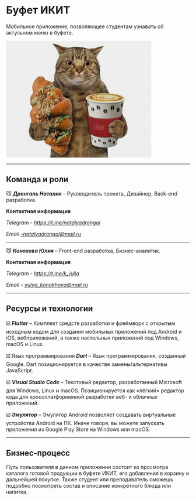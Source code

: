 # Буфет ИКИТ
Мобильное приложение, позволяющее студентам узнавать об актульном меню в буфете.

![Image](https://github.com/cantchoosecolor/buffetIKIT/blob/master/zd-pFHNPNow.jpg)
___
## **Команда и роли**

:smirk_cat: ***Дронгаль Наталия*** – Руководитель проекта, Дизайнер, Back-end разработка.

**Контактная информация**

*Telegram - https://t.me/natalyadrongal*

*Email -natalyadrongal@mail.ru*

___

:smirk_cat: ***Конохова Юлия*** – Front-end разработка, Бизнес-аналитик.

**Контактная информация**

*Telegram - https://t.me/k_julia*

*Email - yulya_konokhova@mail.ru* 

___

## **Ресурсы и технологии**

:ballot_box_with_check: ***Flutter*** – Комплект средств разработки и фреймворк с открытым исходным
кодом для создания мобильных приложений под Android и iOS, вебприложений, а также настольных приложений под Windows, macOS и
Linux.

:ballot_box_with_check: Язык программирования ***Dart*** – Язык программирования, созданный
Google. Dart позиционируется в качестве замены/альтернативы JavaScript.

:ballot_box_with_check: ***Visual Studio Code*** – Текстовый редактор, разработанный Microsoft для
Windows, Linux и macOS. Позиционируется как «лёгкий» редактор кода
для кроссплатформенной разработки веб- и облачных приложений.

:ballot_box_with_check: ***Эмулятор*** – Эмулятор Android позволяет создавать виртуальные
устройства Android на ПК. Иначе говоря, вы можете запускать приложения
из Google Play Store на Windows или macOS.

___

## **Бизнес-процесс**

Путь пользователя в данном приложении состоит из просмотра каталога
готовой продукции в буфете ИКИТ, его добавления в корзину и дальнейшей покупке. Также студент или преподаватель сможешь подробно посмотреть
состав и описание конкретного блюда или напитка.
